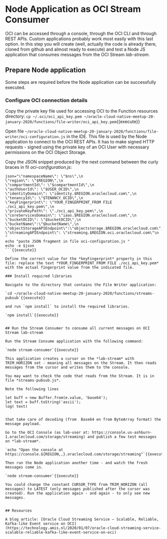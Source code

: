 # Node Application as OCI Stream Consumer

OCI can be accessed through a console, through the OCI CLI and through REST APIs. Custom applications probably work most easily with this last option. In this step you will create (well, actually the code is already there, cloned from github and almost ready to execute) and test a Node JS application that consumes messages from the OCI Stream *lab-stream*. 

## Prepare Node application
Some steps are required before the Node application can be successfully executed.

### Configure OCI connection details

Copy the private key file used for accessing OCI to the Function resources directory:
`cp ~/.oci/oci_api_key.pem ~/oracle-cloud-native-meetup-20-january-2020/functions/file-writer/oci_api_key.pem`{{execute}}

Open file `~/oracle-cloud-native-meetup-20-january-2020/functions/file-writer/oci-configuration.js` in the IDE. This file is used by the Node application to connect to the OCI REST APIs. It has to make signed HTTP requests - signed using the private key of an OCI User with necessary permissions on the OCI Object Storage.

Copy the JSON snippet produced by the next command between the curly braces in fil *oci-configuration.js*:
```
json="\"namespaceName\": \"$ns\",\n
\"region\": \"$REGION\",\n
\"compartmentId\": \"$compartmentId\",\n 
\"authUserId\": \"$USER_OCID\",\n
\"identityDomain\": \"identity.$REGION.oraclecloud.com\",\n
\"tenancyId\": \"$TENANCY_OCID\",\n
\"keyFingerprint\": \"YOUR_FINGERPRINT_FROM FILE ./oci_api_key.pem\",\n
\"privateKeyPath\": \"./oci_api_key.pem\",\n
\"coreServicesDomain\": \"iaas.$REGION.oraclecloud.com\",\n
\"bucketOCID\": \"$bucketOCID\",\n
\"bucketName\":\"$bucketName\",\n
\"objectStorageAPIEndpoint\":\"objectstorage.$REGION.oraclecloud.com\",\n
\"streamingAPIEndpoint\": \"streaming.$REGION.oci.oraclecloud.com\"\n
"
echo "paste JSON fragment in file oci-configuration.js "
echo -e $json
```{{execute}}

Define the correct value for the *keyFingerprint* property in this file: replace the text *YOUR_FINGERPRINT_FROM FILE ./oci_api_key.pem* with the actual fingerprint value from the indicated file. 

### Install required libraries

Navigate to the directory that contains the File Writer application:

`cd ~/oracle-cloud-native-meetup-20-january-2020/functions/streams-pubsub`{{execute}}

and run `npm install` to install the required libraries.

`npm install`{{execute}} 


## Run the Stream Consumer to consume all current messages on OCI Stream lab-stream

Run the Stream Consume application with the following command:

`node stream-consumer`{{execute}}

This application creates a cursor on the *lab-stream* with TRIM_HORIZON set - meaning all messages on the Stream. It then reads messages from the cursor and writes them to the console.

You may want to check the code that reads from the Stream. It is in file *streams-pubsub.js*.

Note the following lines
```
    let buff = new Buffer.from(e.value, 'base64');
    let text = buff.toString('ascii');
    log( text)
```

that take care of decoding (from  Base64 en from ByteArray format) the message payload.

Go to the OCI Console (as lab-user at: https://console.us-ashburn-1.oraclecloud.com/storage/streaming) and publish a few test messages on *lab-stream*. 

`echo "Open the console at https://console.${REGION,,}.oraclecloud.com/storage/streaming"`{{execute}}

Then run the Node application another time - and watch the fresh messages come in.

`node stream-consumer`{{execute}}

You could change the constant CURSOR_TYPE from TRIM_HORIZON (all messages) to LATEST (only messages published after the cursor was created). Run the application again - and again - to only see new messages.


## Resources

A blog article: [Oracle Cloud Streaming Service – Scalable, Reliable, Kafka-like Event service on OCI](https://technology.amis.nl/2020/01/07/oracle-cloud-streaming-service-scalable-reliable-kafka-like-event-service-on-oci)


